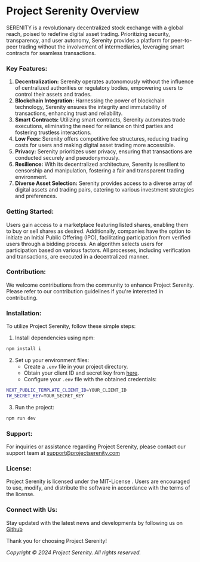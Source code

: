 # Project Serenity Overview

SERENITY is a revolutionary decentralized stock exchange with a global reach, poised to redefine digital asset trading. Prioritizing security, transparency, and user autonomy, Serenity provides a platform for peer-to-peer trading without the involvement of intermediaries, leveraging smart contracts for seamless transactions.

### Key Features:
1. **Decentralization:** Serenity operates autonomously without the influence of centralized authorities or regulatory bodies, empowering users to control their assets and trades.
2. **Blockchain Integration:** Harnessing the power of blockchain technology, Serenity ensures the integrity and immutability of transactions, enhancing trust and reliability.
3. **Smart Contracts:** Utilizing smart contracts, Serenity automates trade executions, eliminating the need for reliance on third parties and fostering trustless interactions.
4. **Low Fees:** Serenity offers competitive fee structures, reducing trading costs for users and making digital asset trading more accessible.
5. **Privacy:** Serenity prioritizes user privacy, ensuring that transactions are conducted securely and pseudonymously.
6. **Resilience:** With its decentralized architecture, Serenity is resilient to censorship and manipulation, fostering a fair and transparent trading environment.
7. **Diverse Asset Selection:** Serenity provides access to a diverse array of digital assets and trading pairs, catering to various investment strategies and preferences.

### Getting Started:

Users gain access to a marketplace featuring listed shares, enabling them to buy or sell shares as desired. Additionally, companies have the option to initiate an Initial Public Offering (IPO), facilitating participation from verified users through a bidding process. An algorithm selects users for participation based on various factors. All processes, including verification and transactions, are executed in a decentralized manner.

### Contribution:
We welcome contributions from the community to enhance Project Serenity. Please refer to our contribution guidelines if you're interested in contributing.

### Installation:

To utilize Project Serenity, follow these simple steps:

1. Install dependencies using npm:

```bash
npm install i
```

2. Set up your environment files:
   - Create a `.env` file in your project directory.
   - Obtain your client ID and secret key from [here](https://thirdweb.com/create-api-key).
   - Configure your `.env` file with the obtained credentials:

```bash
NEXT_PUBLIC_TEMPLATE_CLIENT_ID=YOUR_CLIENT_ID
TW_SECRET_KEY=YOUR_SECRET_KEY
```

3. Run the project:

```bash
npm run dev
```

### Support:
For inquiries or assistance regarding Project Serenity, please contact our support team at [support@projectserenity.com](rishyym0927@gmail.com)

### License:
Project Serenity is licensed under the MIT-License . Users are encouraged to use, modify, and distribute the software in accordance with the terms of the license.

### Connect with Us:
Stay updated with the latest news and developments by following us on [Github](github.com)

Thank you for choosing Project Serenity!

*Copyright © 2024 Project Serenity. All rights reserved.*


